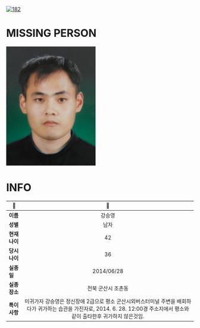 [![182](https://img.shields.io/badge/%EC%8B%A4%EC%A2%85%EC%8B%A0%EA%B3%A0%EB%8A%94%20%EA%B5%AD%EB%B2%88%EC%97%86%EC%9D%B4-182-blue)](http://safe182.go.kr/index.do)

# MISSING PERSON

<img src="./missing_person.jpg">

# INFO

|🔑|💎|
|--|:--:|
|**이름**|강승영|
|**성별**|남자|
|**현재 나이**|42|
|**당시 나이**|36|
|**실종일**|2014/06/28|
|**실종 장소**|전북 군산시 조촌동 |
|**특이사항**|미귀가자 강승영은 정신장애 2급으로 평소 군산시외버스터미널 주변을 배회하다가 귀가하는 습관을 가진자로, 2014. 6. 28. 12:00경 주소지에서 평소와 같이 출타한후 귀가하지 않은것임.|
